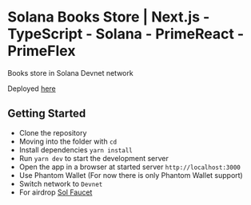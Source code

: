# Solana Books Store | Next.js - TypeScript - Solana - PrimeReact - PrimeFlex

Books store in Solana Devnet network

Deployed [here](https://solana-books-store.vercel.app/)

## Getting Started

- Clone the repository
- Moving into the folder with `cd`
- Install dependencies `yarn install`
- Run `yarn dev` to start the development server
- Open the app in a browser at started server `http://localhost:3000`
- Use Phantom Wallet (For now there is only Phantom Wallet support) 
- Switch network to `Devnet`
- For airdrop [Sol Faucet](https://solfaucet.com/)

<!-- ### Screenshots
